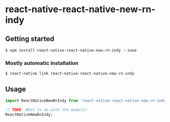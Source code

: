 # react-native-react-native-new-rn-indy

## Getting started

`$ npm install react-native-react-native-new-rn-indy --save`

### Mostly automatic installation

`$ react-native link react-native-react-native-new-rn-indy`

## Usage
```javascript
import ReactNativeNewRnIndy from 'react-native-react-native-new-rn-indy';

// TODO: What to do with the module?
ReactNativeNewRnIndy;
```
